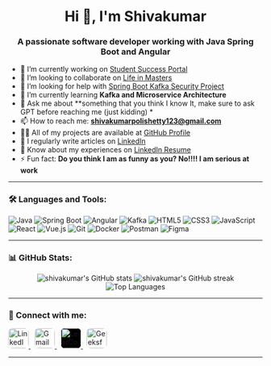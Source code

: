 <h1 align="center">Hi 👋, I'm Shivakumar</h1>
<h3 align="center">A passionate software developer working with Java Spring Boot and Angular</h3>

- 🔭 I’m currently working on [Student Success Portal](https://github.com/shivakumarpolishetty/student-success-portal)
- 👯 I’m looking to collaborate on [Life in Masters](https://github.com/shivakumarpolishetty/Life-in-Masters)
- 🤝 I’m looking for help with [Spring Boot Kafka Security Project](https://github.com/shivakumarpolishetty/springboot-kafka-security)
- 🌱 I’m currently learning **Kafka and Microservice Architecture**
- 💬 Ask me about **something that  you think I know It, make sure to ask GPT before reaching me (just kidding) *
- 📫 How to reach me: **shivakumarpolishetty123@gmail.com**
- 👨‍💻 All of my projects are available at [GitHub Profile](https://github.com/shivakumarpolishetty)
- 📝 I regularly write articles on [LinkedIn](https://www.linkedin.com/in/shiva-kumar-30a9b2196/)
- 📄 Know about my experiences on [LinkedIn Resume](https://www.linkedin.com/in/shiva-kumar-30a9b2196/)
- ⚡ Fun fact: **Do you think I am as funny as you? No!!!! I am serious at work**

---

### 🛠️ Languages and Tools:
![Java](https://img.shields.io/badge/Java-%23ED8B00.svg?style=flat&logo=java&logoColor=white)
![Spring Boot](https://img.shields.io/badge/SpringBoot-%236DB33F.svg?style=flat&logo=spring-boot&logoColor=white)
![Angular](https://img.shields.io/badge/Angular-%23DD0031.svg?style=flat&logo=angular&logoColor=white)
![Kafka](https://img.shields.io/badge/ApacheKafka-231F20.svg?style=flat&logo=apache-kafka&logoColor=white)
![HTML5](https://img.shields.io/badge/HTML5-%23E34F26.svg?style=flat&logo=html5&logoColor=white)
![CSS3](https://img.shields.io/badge/CSS3-%231572B6.svg?style=flat&logo=css3&logoColor=white)
![JavaScript](https://img.shields.io/badge/JavaScript-%23F7DF1E.svg?style=flat&logo=javascript&logoColor=black)
![React](https://img.shields.io/badge/React-%2361DAFB.svg?style=flat&logo=react&logoColor=black)
![Vue.js](https://img.shields.io/badge/Vue.js-%234FC08D.svg?style=flat&logo=vue.js&logoColor=white)
![Git](https://img.shields.io/badge/Git-%23F05032.svg?style=flat&logo=git&logoColor=white)
![Docker](https://img.shields.io/badge/Docker-%230db7ed.svg?style=flat&logo=docker&logoColor=white)
![Postman](https://img.shields.io/badge/Postman-FF6C37?style=flat&logo=postman&logoColor=white)
![Figma](https://img.shields.io/badge/Figma-%23F24E1E.svg?style=flat&logo=figma&logoColor=white)

---

### 📊 GitHub Stats:
<p align="center">
  <img src="https://github-readme-stats.vercel.app/api?username=shivakumarpolishetty&show_icons=true&theme=radical" alt="shivakumar's GitHub stats"/>
  <img src="https://streak-stats.demolab.com?user=shivakumarpolishetty&theme=radical&hide_border=true" alt="shivakumar's GitHub streak"/>
  <img src="https://github-readme-stats.vercel.app/api/top-langs/?username=shivakumarpolishetty&layout=compact&theme=radical" alt="Top Languages"/>
</p>

---

### 🔗 Connect with me:

<p align="left">
  <a href="https://linkedin.com/in/shiva-kumar-30a9b2196" target="_blank">
    <img src="https://cdn-icons-png.flaticon.com/512/174/174857.png" alt="LinkedIn" width="40" height="40" style="background-color:white; border-radius:8px;" />
  </a>
  &nbsp;
  <a href="mailto:shivakumarpolishetty123@gmail.com" target="_blank">
    <img src="https://cdn-icons-png.flaticon.com/512/732/732200.png" alt="Gmail" width="40" height="40" style="background-color:white; border-radius:8px;" />
  </a>
  &nbsp;
  <a href="https://leetcode.com/u/shivakumarpolishetty/" target="_blank">
    <img src="https://upload.wikimedia.org/wikipedia/commons/1/19/LeetCode_logo_white.png" alt="LeetCode" width="40" height="40" style="background-color:black; border-radius:8px;" />
  </a>
  &nbsp;
  <a href="https://www.geeksforgeeks.org/user/shivakumarpolishetty123/" target="_blank">
    <img src="https://upload.wikimedia.org/wikipedia/commons/4/43/GeeksforGeeks.svg" alt="GeeksforGeeks" width="40" height="40" style="background-color:white; border-radius:8px;" />
  </a>
</p>


---


